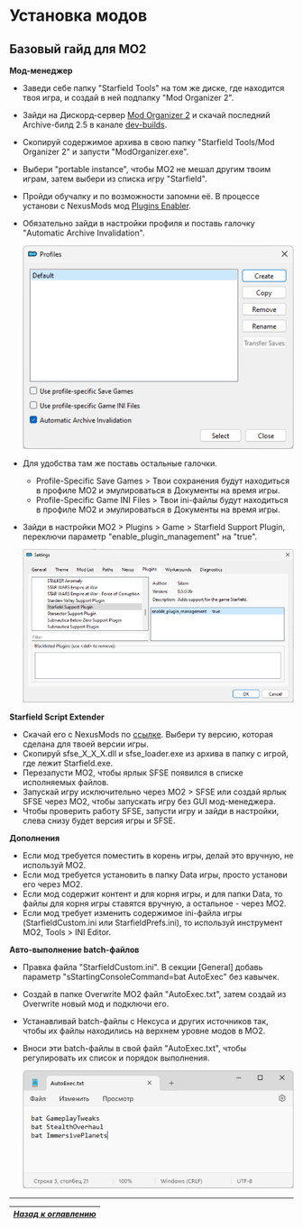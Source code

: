 # Установка модов

## Базовый гайд для MO2

**Мод-менеджер**

+ Заведи себе папку "Starfield Tools" на том же диске, где находится твоя игра, и создай в ней подпапку "Mod Organizer 2".
+ Зайди на Дискорд-сервер [Mod Organizer 2](https://link.meridiano-web.com/mo2devs) и скачай последний Archive-билд 2.5 в канале [dev-builds](https://discord.com/channels/265929299490635777/379225566122999808).
+ Скопируй содержимое архива в свою папку "Starfield Tools/Mod Organizer 2" и запусти "ModOrganizer.exe".
+ Выбери "portable instance", чтобы MO2 не мешал другим твоим играм, затем выбери из списка игру "Starfield".
+ Пройди обучалку и по возможности запомни её. В процессе установи с NexusMods мод [Plugins Enabler](https://www.nexusmods.com/starfield/mods/4157).
+ Обязательно зайди в настройки профиля и поставь галочку "Automatic Archive Invalidation".

    ![](Установка-модов/Profile-AAI.png)

+ Для удобства там же поставь остальные галочки.
    + Profile-Specific Save Games > Твои сохранения будут находиться в профиле MO2 и эмулироваться в Документы на время игры.
    + Profile-Specific Game INI Files > Твои ini-файлы будут находиться в профиле MO2 и эмулироваться в Документы на время игры.
+ Зайди в настройки MO2 > Plugins > Game > Starfield Support Plugin, переключи параметр "enable_plugin_management" на "true".

    ![](Установка-модов/EnablePluginManagement.png)

**Starfield Script Extender**

+ Скачай его с NexusMods по [ссылке](https://www.nexusmods.com/starfield/mods/106). Выбери ту версию, которая сделана для твоей версии игры.
+ Скопируй sfse_X_X_X.dll и sfse_loader.exe из архива в папку с игрой, где лежит Starfield.exe.
+ Перезапусти MO2, чтобы ярлык SFSE появился в списке исполняемых файлов.
+ Запускай игру исключительно через MO2 > SFSE или создай ярлык SFSE через MO2, чтобы запускать игру без GUI мод-менеджера.
+ Чтобы проверить работу SFSE, запусти игру и зайди в настройки, слева снизу будет версия игры и SFSE.

**Дополнения**

+ Если мод требуется поместить в корень игры, делай это вручную, не используй MO2.
+ Если мод требуется установить в папку Data игры, просто установи его через MO2.
+ Если мод содержит контент и для корня игры, и для папки Data, то файлы для корня игры ставятся вручную, а остальное - через MO2.
+ Если мод требует изменить содержимое ini-файла игры (StarfieldCustom.ini или StarfieldPrefs.ini), то используй инструмент MO2, Tools > INI Editor.

**Авто-выполнение batch-файлов**

+ Правка файла "StarfieldCustom.ini". В секции [General] добавь параметр "sStartingConsoleCommand=bat AutoExec" без кавычек.
+ Создай в папке Overwrite MO2 файл "AutoExec.txt", затем создай из Overwrite новый мод и подключи его.
+ Устанавливай batch-файлы с Нексуса и других источников так, чтобы их файлы находились на верхнем уровне модов в МО2.
+ Вноси эти batch-файлы в свой файл "AutoExec.txt", чтобы регулировать их список и порядок выполнения.

    ![](Установка-модов/Batch-AutoExec.png)

------

|[*Назад к оглавлению*](https://github.com/Meridiano/Starfield-Head)|
|:---:|